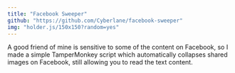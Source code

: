 ```yaml
---
title: "Facebook Sweeper"
github: "https://github.com/Cyberlane/facebook-sweeper"
img: "holder.js/150x150?random=yes"
---
```


A good friend of mine is sensitive to some of the content on Facebook, so I made a simple TamperMonkey script which
automatically collapses shared images on Facebook, still allowing you to read the text content.